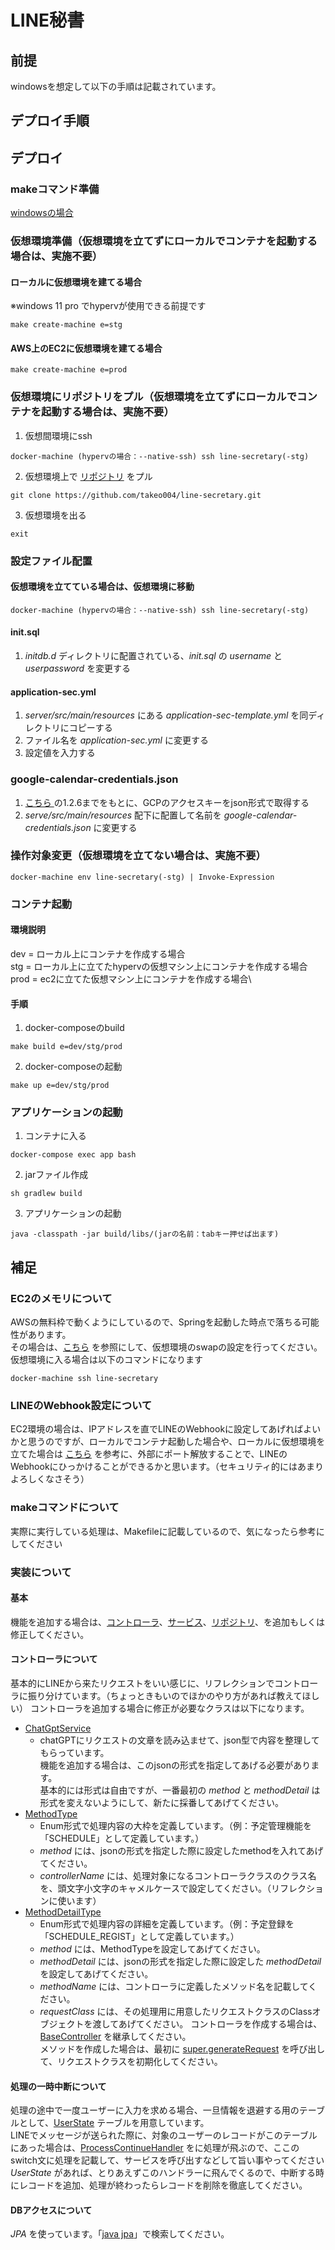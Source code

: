 # LINE秘書
## 前提
windowsを想定して以下の手順は記載されています。
## デプロイ手順
## デプロイ
### makeコマンド準備
[windowsの場合](https://zenn.dev/genki86web/articles/6e61c167fbe926)

### 仮想環境準備（仮想環境を立てずにローカルでコンテナを起動する場合は、実施不要）
#### ローカルに仮想環境を建てる場合
※windows 11 pro でhypervが使用できる前提です
```
make create-machine e=stg
```

#### AWS上のEC2に仮想環境を建てる場合
```
make create-machine e=prod
```

### 仮想環境にリポジトリをプル（仮想環境を立てずにローカルでコンテナを起動する場合は、実施不要）
1. 仮想間環境にssh
```
docker-machine (hypervの場合：--native-ssh) ssh line-secretary(-stg)
```
2. 仮想環境上で [リポジトリ](https://github.com/takeo004/line-secretary) をプル
```
git clone https://github.com/takeo004/line-secretary.git
```
3. 仮想環境を出る
```
exit
```
### 設定ファイル配置
#### 仮想環境を立てている場合は、仮想環境に移動
```
docker-machine (hypervの場合：--native-ssh) ssh line-secretary(-stg)
```
#### init.sql
1. *initdb.d* ディレクトリに配置されている、*init.sql* の *username* と *userpassword* を変更する

#### application-sec.yml
1. *server/src/main/resources* にある *application-sec-template.yml* を同ディレクトリにコピーする
2. ファイル名を *application-sec.yml* に変更する
3. 設定値を入力する

### google-calendar-credentials.json
1. [こちら ](https://qiita.com/ho-rai/items/df82e4fb2e46217e6f4e)の1.2.6までをもとに、GCPのアクセスキーをjson形式で取得する
2. *serve/src/main/resources* 配下に配置して名前を *google-calendar-credentials.json* に変更する
### 操作対象変更（仮想環境を立てない場合は、実施不要）
```
docker-machine env line-secretary(-stg) | Invoke-Expression
```

### コンテナ起動
#### 環境説明
dev = ローカル上にコンテナを作成する場合\
stg = ローカル上に立てたhypervの仮想マシン上にコンテナを作成する場合\
prod = ec2に立てた仮想マシン上にコンテナを作成する場合\

#### 手順
1. docker-composeのbuild
```
make build e=dev/stg/prod
```
2. docker-composeの起動
```
make up e=dev/stg/prod
```

### アプリケーションの起動
1. コンテナに入る
```
docker-compose exec app bash
```
2. jarファイル作成
```
sh gradlew build
```
3. アプリケーションの起動
```
java -classpath -jar build/libs/(jarの名前：tabキー押せば出ます)
```

## 補足
### EC2のメモリについて
AWSの無料枠で動くようにしているので、Springを起動した時点で落ちる可能性があります。\
その場合は、[こちら](https://karakunphoto.com/development/server/1218/) を参照にして、仮想環境のswapの設定を行ってください。\
仮想環境に入る場合は以下のコマンドになります
```
docker-machine ssh line-secretary
```

### LINEのWebhook設定について
EC2環境の場合は、IPアドレスを直でLINEのWebhookに設定してあげればよいかと思うのですが、ローカルでコンテナ起動した場合や、ローカルに仮想環境を立てた場合は [こちら](https://qiita.com/Esfahan/items/74e71edfe17d9935d47e) を参考に、外部にポート解放することで、LINEのWebhookにひっかけることができるかと思います。（セキュリティ的にはあまりよろしくなさそう）

### makeコマンドについて
実際に実行している処理は、Makefileに記載しているので、気になったら参考にしてください

### 実装について
#### 基本
機能を追加する場合は、[コントローラ](https://github.com/takeo004/line-secretary/tree/master/server/src/main/java/com/example/api/controller)、[サービス](https://github.com/takeo004/line-secretary/tree/master/server/src/main/java/com/example/api/service)、[リポジトリ](https://github.com/takeo004/line-secretary/tree/master/server/src/main/java/com/example/api/repository)、を追加もしくは修正してください。

#### コントローラについて
基本的にLINEから来たリクエストをいい感じに、リフレクションでコントローラに振り分けています。（ちょっときもいのでほかのやり方があれば教えてほしい）
コントローラを追加する場合に修正が必要なクラスは以下になります。
- [ChatGptService](https://github.com/takeo004/line-secretary/blob/2b4867d43e008ad8567784f090b65eb0eddc8ec1/server/src/main/java/com/example/api/service/ChatGptService.java#L58)
    - chatGPTにリクエストの文章を読み込ませて、json型で内容を整理してもらっています。<br>
    機能を追加する場合は、このjsonの形式を指定してあげる必要があります。<br>
    基本的には形式は自由ですが、一番最初の *method* と *methodDetail* は形式を変えないようにして、新たに採番してあげてください。
- [MethodType](https://github.com/takeo004/line-secretary/blob/master/server/src/main/java/com/example/api/constant/MethodType.java)
    - Enum形式で処理内容の大枠を定義しています。（例：予定管理機能を「SCHEDULE」として定義しています。）<br>
    - *method* には、jsonの形式を指定した際に設定したmethodを入れてあげてください。
    - *controllerName* には、処理対象になるコントローラクラスのクラス名を、頭文字小文字のキャメルケースで設定してください。（リフレクションに使います）
- [MethodDetailType](https://github.com/takeo004/line-secretary/blob/master/server/src/main/java/com/example/api/constant/MethodDetailType.java)
    - Enum形式で処理内容の詳細を定義しています。（例：予定登録を「SCHEDULE_REGIST」として定義しています。）<br>
    - *method* には、MethodTypeを設定してあげてください。
    - *methodDetail* には、jsonの形式を指定した際に設定した *methodDetail* を設定してあげてください。
    - *methodName* には、コントローラに定義したメソッド名を記載してください。
    - *requestClass* には、その処理用に用意したリクエストクラスのClassオブジェクトを渡してあげてください。
コントローラを作成する場合は、[BaseController](https://github.com/takeo004/line-secretary/blob/master/server/src/main/java/com/example/api/controller/BaseController.java) を継承してください。<br>
メソッドを作成した場合は、最初に [super.generateRequest](https://github.com/takeo004/line-secretary/blob/2b4867d43e008ad8567784f090b65eb0eddc8ec1/server/src/main/java/com/example/api/controller/BaseController.java#L21) を呼び出して、リクエストクラスを初期化してください。

#### 処理の一時中断について
処理の途中で一度ユーザーに入力を求める場合、一旦情報を退避する用のテーブルとして、[UserState](https://github.com/takeo004/line-secretary/blob/master/server/src/main/java/com/example/api/entity/UserState.java) テーブルを用意しています。<br>
LINEでメッセージが送られた際に、対象のユーザーのレコードがこのテーブルにあった場合は、[ProcessContinueHandler](https://github.com/takeo004/line-secretary/blob/master/server/src/main/java/com/example/api/handler/ProcessContinueHandler.java) をに処理が飛ぶので、ここのswitch文に処理を記載して、サービスを呼び出すなどして旨い事やってください<br>
*UserState* があれば、とりあえずこのハンドラーに飛んでくるので、中断する時にレコードを追加、処理が終わったらレコードを削除を徹底してください。

#### DBアクセスについて
*JPA* を使っています。「[java jpa](https://www.google.com/search?q=java+jpa&rlz=1C1TKQJ_jaJP1020JP1020&sxsrf=APwXEde8cqYcvxH60dABaIf0OXHFlDTvCQ%3A1681994070932&ei=VjFBZN3COIyN-AbinJjoDg&ved=0ahUKEwjdxfKYvLj-AhWMBt4KHWIOBu0Q4dUDCA8&uact=5&oq=java+jpa&gs_lcp=Cgxnd3Mtd2l6LXNlcnAQAzIECCMQJzIECCMQJzIHCAAQigUQQzIFCAAQgAQyBQgAEIAEMgUIABCABDIFCAAQgAQyBQgAEIAEMgUIABCABDIFCAAQgAQ6CggAEEcQ1gQQsANKBAhBGABQjgZYjgZgmQpoAXAAeACAAbcBiAG3AZIBAzAuMZgBAKABAqABAcgBCsABAQ&sclient=gws-wiz-serp)」で検索してください。